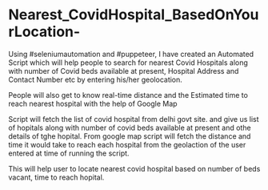# Nearest_CovidHospital_BasedOnYourLocation-
Using #seleniumautomation and #puppeteer, I have created an Automated Script which will help people to search for nearest Covid Hospitals along with number of Covid beds available at present, Hospital Address and Contact Number etc by entering his/her geolocation. 

People will also get to know real-time distance and the Estimated time to reach nearest hospital with the help of Google Map

Script will fetch the list of covid hospital from delhi govt site. and give us list of hopitals along with  number of covid beds available at present and othe details of tghe hopital. From google map script will fetch the distance and time it would take to reach each hospital from the geolaction of the user entered at time of running the script.

This will help user to locate nearest covid hospital based on number of beds vacant, time to reach hopital.
